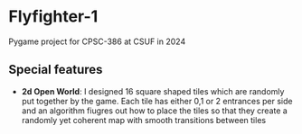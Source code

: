 # Flyfighter-1
Pygame project for CPSC-386 at CSUF in 2024


## Special features
 - **2d Open World**:
   I designed 16 square shaped tiles which are randomly put together by the game. Each tile has either 0,1 or 2 entrances per side and an algorithm fiugres out how to place the tiles so    that they create a randomly yet coherent map with smooth transitions between tiles 
